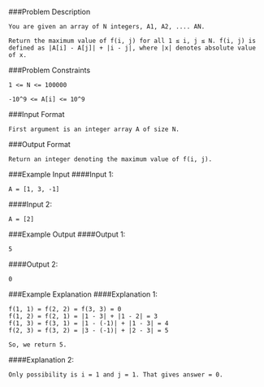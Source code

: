 ###Problem Description
```
You are given an array of N integers, A1, A2, .... AN.

Return the maximum value of f(i, j) for all 1 ≤ i, j ≤ N. f(i, j) is defined as |A[i] - A[j]| + |i - j|, where |x| denotes absolute value of x.
```


###Problem Constraints
```
1 <= N <= 100000

-10^9 <= A[i] <= 10^9
```


###Input Format
```
First argument is an integer array A of size N.
```



###Output Format
```
Return an integer denoting the maximum value of f(i, j).
```



###Example Input
####Input 1:

```
A = [1, 3, -1]
```
####Input 2:
```
A = [2]
```


###Example Output
####Output 1:

```
5
```
####Output 2:

```
0
```


###Example Explanation
####Explanation 1:

```
f(1, 1) = f(2, 2) = f(3, 3) = 0
f(1, 2) = f(2, 1) = |1 - 3| + |1 - 2| = 3
f(1, 3) = f(3, 1) = |1 - (-1)| + |1 - 3| = 4
f(2, 3) = f(3, 2) = |3 - (-1)| + |2 - 3| = 5

So, we return 5.
```
####Explanation 2:

```
Only possibility is i = 1 and j = 1. That gives answer = 0.
```